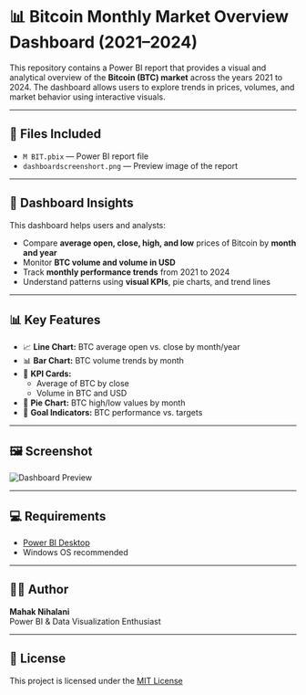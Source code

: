 # 📊 Bitcoin Monthly Market Overview Dashboard (2021–2024)

This repository contains a Power BI report that provides a visual and analytical overview of the **Bitcoin (BTC) market** across the years 2021 to 2024. The dashboard allows users to explore trends in prices, volumes, and market behavior using interactive visuals.

---

## 📁 Files Included

- `M BIT.pbix` — Power BI report file
- `dashboardscreenshort.png` — Preview image of the report

---

## 🧠 Dashboard Insights

This dashboard helps users and analysts:

- Compare **average open, close, high, and low** prices of Bitcoin by **month and year**
- Monitor **BTC volume and volume in USD**
- Track **monthly performance trends** from 2021 to 2024
- Understand patterns using **visual KPIs**, pie charts, and trend lines

---

## 📊 Key Features

- 📈 **Line Chart:** BTC average open vs. close by month/year  
- 📊 **Bar Chart:** BTC volume trends by month  
- 🧮 **KPI Cards:**  
  - Average of BTC by close  
  - Volume in BTC and USD  
- 📌 **Pie Chart:** BTC high/low values by month  
- 🎯 **Goal Indicators:** BTC performance vs. targets

---

## 🖼 Screenshot

 ![Dashboard Preview](dashboardscreenshort.png)

---

## 💻 Requirements

- [Power BI Desktop](https://powerbi.microsoft.com/desktop/)
- Windows OS recommended

---

## 🧑‍💻 Author

**Mahak Nihalani**  
Power BI & Data Visualization Enthusiast

---

## 📄 License

This project is licensed under the [MIT License](LICENSE)
